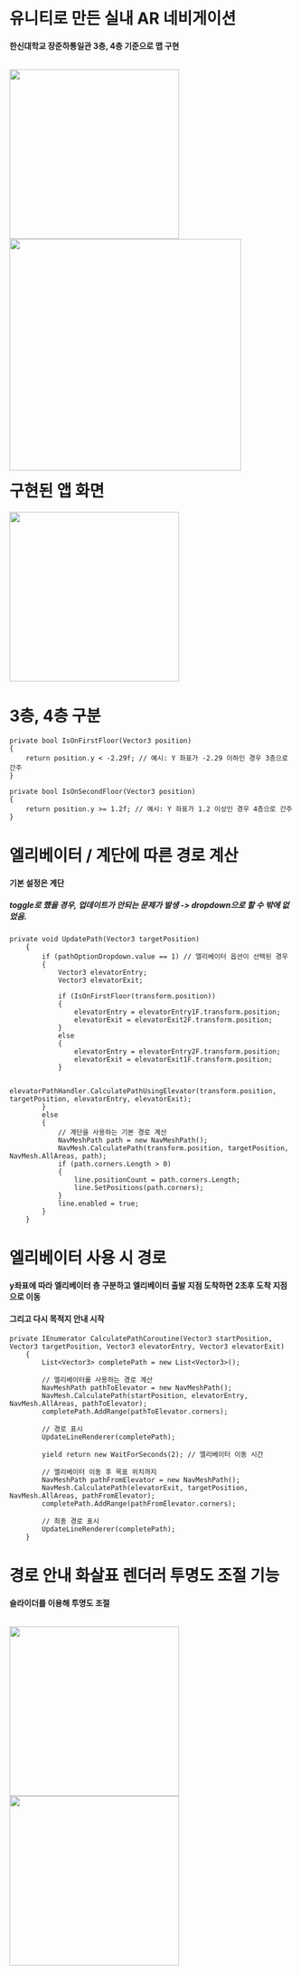 # 유니티로 만든 실내 AR 네비게이션

#### 한신대학교 장준하통일관 3층, 4층 기준으로 맵 구현
<p style="float:left">
  <img src="https://github.com/user-attachments/assets/f7580a05-7a31-496c-a463-c8cf939a1f02" width="300">
  <img src="https://github.com/user-attachments/assets/f11f3daa-e47b-4fab-9d1e-1012fb728ad3" width="410">
</p>

# 구현된 앱 화면
<img src="https://github.com/user-attachments/assets/0b57d7f4-4a50-4b40-b351-23c1b7a6a452" width="300">

# 3층, 4층 구분
    private bool IsOnFirstFloor(Vector3 position)
    {
        return position.y < -2.29f; // 예시: Y 좌표가 -2.29 이하인 경우 3층으로 간주
    }

    private bool IsOnSecondFloor(Vector3 position)
    {
        return position.y >= 1.2f; // 예시: Y 좌표가 1.2 이상인 경우 4층으로 간주
    }

# 엘리베이터 / 계단에 따른 경로 계산
#### 기본 설정은 계단
##### toggle로 했을 경우, 업데이트가 안되는 문제가 발생 -> dropdown으로 할 수 밖에 없었음.

    private void UpdatePath(Vector3 targetPosition)
        {
            if (pathOptionDropdown.value == 1) // 엘리베이터 옵션이 선택된 경우
            {
                Vector3 elevatorEntry;
                Vector3 elevatorExit;
    
                if (IsOnFirstFloor(transform.position))
                {
                    elevatorEntry = elevatorEntry1F.transform.position;
                    elevatorExit = elevatorExit2F.transform.position;
                }
                else
                {
                    elevatorEntry = elevatorEntry2F.transform.position;
                    elevatorExit = elevatorExit1F.transform.position;
                }
    
                elevatorPathHandler.CalculatePathUsingElevator(transform.position, targetPosition, elevatorEntry, elevatorExit);
            }
            else
            {
                // 계단을 사용하는 기본 경로 계산
                NavMeshPath path = new NavMeshPath();
                NavMesh.CalculatePath(transform.position, targetPosition, NavMesh.AllAreas, path);
                if (path.corners.Length > 0)
                {
                    line.positionCount = path.corners.Length;
                    line.SetPositions(path.corners);
                }
                line.enabled = true;
            }
        }

# 엘리베이터 사용 시 경로
#### y좌표에 따라 엘리베이터 층 구분하고 엘리베이터 출발 지점 도착하면 2초후 도착 지점으로 이동
#### 그리고 다시 목적지 안내 시작
    private IEnumerator CalculatePathCoroutine(Vector3 startPosition, Vector3 targetPosition, Vector3 elevatorEntry, Vector3 elevatorExit)
        {
            List<Vector3> completePath = new List<Vector3>();
    
            // 엘리베이터를 사용하는 경로 계산
            NavMeshPath pathToElevator = new NavMeshPath();
            NavMesh.CalculatePath(startPosition, elevatorEntry, NavMesh.AllAreas, pathToElevator);
            completePath.AddRange(pathToElevator.corners);
    
            // 경로 표시
            UpdateLineRenderer(completePath);
    
            yield return new WaitForSeconds(2); // 엘리베이터 이동 시간
    
            // 엘리베이터 이동 후 목표 위치까지
            NavMeshPath pathFromElevator = new NavMeshPath();
            NavMesh.CalculatePath(elevatorExit, targetPosition, NavMesh.AllAreas, pathFromElevator);
            completePath.AddRange(pathFromElevator.corners);
    
            // 최종 경로 표시
            UpdateLineRenderer(completePath);
        }

# 경로 안내 화살표 렌더러 투명도 조절 기능
#### 슬라이더를 이용해 투명도 조절
<p style="float:left">
  <img src="https://github.com/user-attachments/assets/9f7fcb81-ff65-430a-9971-66139cb711be" width="300">
  <img src="https://github.com/user-attachments/assets/b02756ac-04bf-43b0-9232-c592e665be1a" width="300">
</p>

    // 라인의 투명도를 설정하는 메서드
    public void SetLineOpacity(float opacity)
    {
        lineOpacity = opacity;
        if (lineRenderer != null && lineRenderer.material != null)
        {
            Color materialColor = lineRenderer.material.color;
            materialColor.a = opacity; // 알파 채널을 사용하여 투명도 조절
            lineRenderer.material.color = materialColor;
        }

    }

# 검색기능
#### 검색후 목적지 변경까지 완료
<img src="https://github.com/user-attachments/assets/8a2706af-56f3-4d14-b10a-80d790d79023" width="300">
<img src="https://github.com/user-attachments/assets/5643286b-654c-4e34-b10e-73d03a0f516d" width="300">

    private void Search()
        {
            string query = searchInputField.text.ToLower();  // 검색어 가져오기
            ClearResults();  // 이전 검색 결과 삭제
    
            foreach (GameObject target in navTargetObjects)
            {
                if (target.name.ToLower().Contains(query))
                {
                    // Prefab을 content에 생성하여 자동으로 배치되도록 함
                    GameObject resultItem = Instantiate(resultPrefab, resultsScrollView.content);
                    TextMeshProUGUI resultLabel = resultItem.GetComponentInChildren<TextMeshProUGUI>();
    
                    if (resultLabel != null)
                    {
                        resultLabel.text = target.name;  // 결과의 텍스트 설정
                    }
                    else
                    {
                        Debug.LogError("TextMeshProUGUI component is missing in the resultPrefab.");
                        continue;  // 컴포넌트가 없으면 다음으로 넘어감
                    }
    
                    Button resultButton = resultItem.GetComponent<Button>();
                    if (resultButton != null)
                    {
                        resultButton.onClick.AddListener(() =>
                        {
                            SetTarget(target);  // 클릭 시 대상 설정
                            CloseSearchWindow();  // 창 닫기
                        });
                    }
                    else
                    {
                        Debug.LogError("Button component is missing in the resultPrefab.");
                    }
                }
            }
        }

# 비콘 연동 플레이어 위치 변경
#### PlayerSetting Version 0.1 -> 1로 변경
     /** Android에서 좌표 수신*/
      public void GetLocation()
      {
          /** Android의 GetLocation 메소드로부터 좌표 수신 */
          AndroidJavaClass ajc = new AndroidJavaClass("com.unity3d.player.UnityPlayer");
          AndroidJavaObject ajo = ajc.GetStatic<AndroidJavaObject>("currentActivity");
          string location = ajo.Call<string>("GetLocation");
  
          string[] locationVector3 = location.Split(',');
  
          /** Indicator(플레이어) 위치 할당 */
          indicator.transform.position = new Vector3(float.Parse(locationVector3[0]), float.Parse(locationVector3[1]), float.Parse(locationVector3[2]));
  
          /** Android에서 Log찍기(좌표 수신 확인용) */
          ajo.Call("SendToastFromUnity", location);
  
          /** Android에서 Log찍기(Indicator에 좌표가 저장됐는지 확인용) */
          string playerLocation = "";
          playerLocation = indicator.transform.position + "";
          ajo.Call("SendToastFromUnity", playerLocation);
      }

# 미구현 기능들
#### 1. 도착시간 계산 (소현 작업중)
#### 2. 2D 지도 전환

